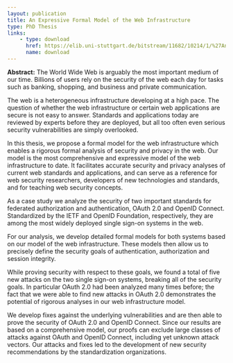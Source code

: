 ```yaml
---
layout: publication
title: An Expressive Formal Model of the Web Infrastructure
type: PhD Thesis
links: 
    - type: download
      href: https://elib.uni-stuttgart.de/bitstream/11682/10214/1/%27An%20Expressive%20Formal%20Model%20of%20the%20Web%20Infrastructure.pdf
      name: download
---
```


**Abstract:** The World Wide Web is arguably the most important medium of our time. Billions of users
rely on the security of the web each day for tasks such as banking, shopping, and business and
private communication.

The web is a heterogeneous infrastructure developing at a high pace. The question of whether
the web infrastructure or certain web applications are secure is not easy to answer. Standards
and applications today are reviewed by experts before they are deployed, but all too often even
serious security vulnerabilities are simply overlooked.

In this thesis, we propose a formal model for the web infrastructure which enables a rigorous
formal analysis of security and privacy in the web. Our model is the most comprehensive
and expressive model of the web infrastructure to date. It facilitates accurate security and
privacy analyses of current web standards and applications, and can serve as a reference for
web security researchers, developers of new technologies and standards, and for teaching web
security concepts.

As a case study we analyze the security of two important standards for federated authorization
and authentication, OAuth 2.0 and OpenID Connect. Standardized by the IETF and OpenID
Foundation, respectively, they are among the most widely deployed single sign-on systems in
the web.

For our analysis, we develop detailed formal models for both systems based on our model
of the web infrastructure. These models then allow us to precisely define the security goals of
authentication, authorization and session integrity.

While proving security with respect to these goals, we found a total of five new attacks on
the two single sign-on systems, breaking all of the security goals. In particular OAuth 2.0 had
been analyzed many times before; the fact that we were able to find new attacks in OAuth 2.0
demonstrates the potential of rigorous analyses in our web infrastructure model.

We develop fixes against the underlying vulnerabilities and are then able to prove the security
of OAuth 2.0 and OpenID Connect. Since our results are based on a comprehensive model,
our proofs can exclude large classes of attacks against OAuth and OpenID Connect, including
yet unknown attack vectors. Our attacks and fixes led to the development of new security
recommendations by the standardization organizations.
